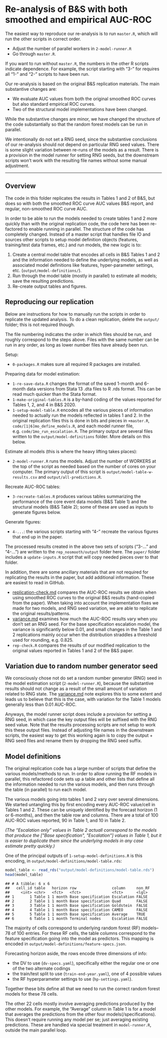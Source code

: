 Re-analysis of B\&S with both smoothed and empirical AUC-ROC
================

The easiest way to reproduce our re-analysis is to run `master.R`, which
will run the other scripts in correct order.

  - Adjust the number of parallel workers in `2-model-runner.R`
  - Go through `master.R`.

If you want to run without `master.R`, the numbers in the other R
scripts indicate dependence. For example, the script starting with “3-”
for requires all “1-” and “2-” scripts to have been run.

Our re-analysis is based on the original B\&S replication materials. The
main substantive changes are:

  - We evaluate AUC values from both the original smoothed ROC curves
    but also standard empirical ROC curves.
  - Two of the structural model implementations have been changed.

While the substantive changes are minor, we have changed the structure
of the code substantially so that the random forest models can be run in
parallel.

We intentionally do not set a RNG seed, since the substantive
conclusions of our re-analysis should not depend on particular RNG seed
values. There is some slight variation between re-runs of the models as
a result. There is a provision in the model runner for setting RNG
seeds, but the downstream scripts won’t work with the resulting file
names without some manual adjustment.

-----

## Overview

The code in this folder replicates the results in Tables 1 and 2 of
B\&S, but does so with both the smoothed ROC curve AUC values B\&S
report, and regular, non-smoothed ROC curve AUC.

In order to be able to run the models needed to create tables 1 and 2
more quickly than with the original replication code, the code here has
been re-factored to enable running in parallel. The structure of the
code has completely changed. Instead of a master script that handles
file IO and sources other scripts to setup model definition objects
(features, training/test data frames, etc.) and run models, the new
logic is to:

1.  Create a central model table that encodes all cells in B\&S Tables 1
    and 2 and the information needed to define the underlying models, as
    well as associated model definitions like features, hyper-parameter
    settings, etc. (`output/model-definitions/`).
2.  Run through the model table (mostly in parallel) to estimate all
    models; save the resulting predictions.
3.  Re-create output tables and figures.

## Reproducing our replication

Below are instructions for how to manually run the scripts in order to
replicate the updated analysis. To do a clean replication, delete the
`output/` folder; this is not required though.

The file numbering indicates the order in which files should be run, and
roughly correspond to the steps above. Files with the same number can be
run in any order, as long as lower number files have already been run.

Setup:

  - `0-packages.R` makes sure all required R packages are installed.

Preparing data for model estimation:

  - `1-re-save-data.R` changes the format of the saved 1-month and
    6-month data versions from Stata 13 .dta files to R .rds format.
    This can be read much quicker than the Stata format.
  - `1-make-original-tables.R` is a by-hand coding of the values
    reported for Tables 1, 2, and 4 in B\&S 2020.
  - `1-setup-model-table.R` encodes all the various pieces of
    information needed to actually run the models reflected in tables 1
    and 2. In the original replication files this is done in bits and
    pieces in `+master.R`, `code/[1|6]mo_define_models.R`, and each
    model runner file, e.g. `code/1mo_run_escalation.R`. The primary
    output are several files written to the `output/model-definitions`
    folder. More details on this below.

Estimate all models (this is where the heavy lifting takes places):

  - `2-model-runner.R` runs the models. Adjust the number of WORKERS at
    the top of the script as needed based on the number of cores on your
    computer. The primary output of this script is
    `output/model-table-w-results.csv` and `output/all-predictions.R`.

Recreate AUC-ROC tables:

  - `3-recreate-tables.R` produces various tables summarizing the
    performance of the core event data models (B\&S Table 1) and the
    structural models (B\&S Table 2); some of these are used as inputs
    to generate figures below.

Generate figures:

  - `4-...`: the various scripts starting with “4-” recreate the various
    figures that end up in the paper.

The processed results created in the above two sets of scripts (“3-…”
and “4-…”) are written to the `rep_nosmooth/output` folder here. The
`paper/` folder includes a `update-inputs.R` script that will copy
needed pieces over to that folder.

In addition, there are some ancillary materials that are not required
for replicating the results in the paper, but add additional
information. These are easiest to read in GitHub.

  - [replication-check.md](replication-check.md) compares the AUC-ROC
    results we obtain when using smoothed ROC curves to the original
    B\&S results (hand-copied from the paper). When taking into account
    the implementation fixes we made for two models, and RNG seed
    variation, we are able to replicate the original results/patterns.
  - [variance.md](variance.md) examines how much the AUC-ROC results
    vary when you don’t set an RNG seed. For the base specification
    escalation model, the variance is significantly below 0.01, and
    small changes in the Table 1 and 2 replications mainly occur when
    the distribution straddles a threshold used for rounding,
    e.g. 0.825.
  - `rep-check.R` compares the results of our modified replication to
    the original values reported in Tables 1 and 2 of the B\&S paper.

## Variation due to random number generator seed

We consciously chose not do set a random number generator (RNG) seed in
the model estimation script (`2-model-runner.R`), because the
substantive results should not change as a result of the small amount of
variation related to RNG state. The [variance.md](variance.md) note
explores this to some extent and leads us to believe that this is the
case, with variation for the Table 1 models generally less than 0.01
AUC-ROC.

Anyways, the model runner script does include a provision for setting a
RNG seed, in which case the key output files will be suffixed with the
RNG seed value. Note that the results processing scripts are not setup
to work this these output files. Instead of adjusting file names in the
downstream scripts, the easiest way to get this working again is to copy
the output + RNG seed files and rename them by dropping the RNG seed
suffix.

## Model definitions

The original replication code has a large number of scripts that define
the various models/methods to run. In order to allow running the RF
models in parallel, this refactored code sets up a table and other lists
that define all the information needed to run the various models, and
then runs through the table (in parallel) to run each model.

The various models going into tables 1 and 2 vary over several
dimensions. We started untangling this by first encoding every AUC-ROC
value/cell in Tables 1 and 2. These can be uniquely identified by the
forecast horizon (1 or 6-months), and then the table row and columns.
There are a total of 100 AUC-ROC values reported, 90 in Table 1, and 10
in Table 2.

*(The “Escalation only” values in Table 2 actuall correspond to the
models that produce the \["Base specification", "Escalation"\] values in
Table 1, but it is easier to duplicate them since the underlying models
in any case estimate pretty quickly.)*

One of the principal outputs of `1-setup-model-definitions.R` is this
encoding, in `output/model-definitions/model-table.rds`:

``` r
model_table <- read_rds("output/model-definitions/model-table.rds")
head(model_table)
```

    ## # A tibble: 6 x 6
    ##   cell_id table   horizon row                column     non_RF
    ##     <int> <chr>   <fct>   <fct>              <fct>      <lgl> 
    ## 1       1 Table 1 1 month Base specification Escalation FALSE 
    ## 2       2 Table 1 1 month Base specification Quad       FALSE 
    ## 3       3 Table 1 1 month Base specification Goldstein  FALSE 
    ## 4       4 Table 1 1 month Base specification CAMEO      FALSE 
    ## 5       5 Table 1 1 month Base specification Average    TRUE  
    ## 6       6 Table 1 1 month Terminal nodes     Escalation FALSE

The majority of cells correspond to underlying random forest (RF)
models–78 of 100 entries. For these RF cells, the table columns
correspond to the feature specification going into the model as
predictors. This mapping is encoded in
`output/model-definitions/feature-specs.json`.

Forecasting horizon aside, the rows encode three dimensions of info:

  - the DV to use (`dv-specs.yaml`), specifically either the regular one
    or one of the two alternate codings
  - the train/test split to use (`train-end-year.yaml`), one of 4
    possible values
  - the RF hyperparameter settings to use (`hp-settings.yaml`).

Together these bits define all that we need to run the correct random
forest models for these 78 cells.

The other 22 cells mostly involve averaging predictions produced by the
other models. For example, the “Average” column in Table 1 is for a
model that averages the predictions from the other four
models(/specifications). This doesn’t require running any model per se;
just averaging existing predictions. These are handled via special
treatment in `model-runner.R`, outside the main parallel loop.
